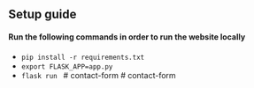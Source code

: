 ## Setup guide

#### Run the following commands in order to run the website locally

- `pip install -r requirements.txt`
- `export FLASK_APP=app.py`
- `flask run `
#   c o n t a c t - f o r m  
 #   c o n t a c t - f o r m  
 